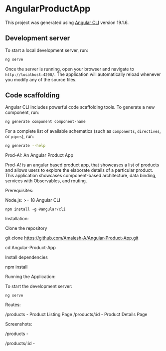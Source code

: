 # AngularProductApp

This project was generated using [Angular CLI](https://github.com/angular/angular-cli) version 19.1.6.

## Development server

To start a local development server, run:

```bash
ng serve
```

Once the server is running, open your browser and navigate to `http://localhost:4200/`. The application will automatically reload whenever you modify any of the source files.

## Code scaffolding

Angular CLI includes powerful code scaffolding tools. To generate a new component, run:

```bash
ng generate component component-name
```

For a complete list of available schematics (such as `components`, `directives`, or `pipes`), run:

```bash
ng generate --help
```
Prod-A!: An Angular Product App

Prod-A! is an angular based product app, that showcases a list of products and allows users to explore the elaborate details of a particular product. This application showcases component-based architecture, data binding, services with Observables, and routing.


Prerequisites:


Node.js:  >= 18 
Angular CLI

	npm install -g @angular/cli

Installation:

Clone the repository

git clone https://github.com/Amalesh-A/Angular-Product-App.git

cd Angular-Product-App

Install dependencies

npm install

Running the Application:

To start the development server:

	ng serve

Routes:

/products - Product Listing Page
/products/:id - Product Details Page




Screenshots:

/products -


/products/:id - 




